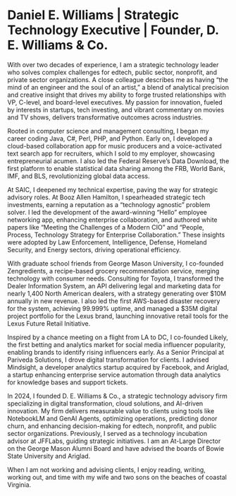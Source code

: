 # Daniel E. Williams | Strategic Technology Executive | Founder, D. E. Williams & Co.

With over two decades of experience, I am a strategic technology leader who solves complex challenges for edtech, public sector, nonprofit, and private sector organizations. A close colleague describes me as having “the mind of an engineer and the soul of an artist,” a blend of analytical precision and creative insight that drives my ability to forge trusted relationships with VP, C-level, and board-level executives. My passion for innovation, fueled by interests in startups, tech investing, and vibrant commentary on movies and TV shows, delivers transformative outcomes across industries.

Rooted in computer science and management consulting, I began my career coding Java, C#, Perl, PHP, and Python. Early on, I developed a cloud-based collaboration app for music producers and a voice-activated text search app for recruiters, which I sold to my employer, showcasing entrepreneurial acumen. I also led the Federal Reserve’s Data Download, the first platform to enable statistical data sharing among the FRB, World Bank, IMF, and BLS, revolutionizing global data access.

At SAIC, I deepened my technical expertise, paving the way for strategic advisory roles. At Booz Allen Hamilton, I spearheaded strategic tech investments, earning a reputation as a “technology agnostic” problem solver. I led the development of the award-winning “Hello” employee networking app, enhancing enterprise collaboration, and authored white papers like “Meeting the Challenges of a Modern CIO” and “People, Process, Technology Strategy for Enterprise Collaboration.” These insights were adopted by Law Enforcement, Intelligence, Defense, Homeland Security, and Energy sectors, driving operational efficiency.

With graduate school friends from George Mason University, I co-founded Zengredients, a recipe-based grocery recommendation service, merging technology with consumer needs. Consulting for Toyota, I transformed the Dealer Information System, an API delivering legal and marketing data for nearly 1,400 North American dealers, with a strategy generating over $10M annually in new revenue. I also led the first AWS-based disaster recovery for the system, achieving 99.999% uptime, and managed a $35M digital project portfolio for the Lexus brand, launching innovative retail tools for the Lexus Future Retail Initiative.

Inspired by a chance meeting on a flight from LA to DC, I co-founded Likely, the first betting and analytics market for social media influencer popularity, enabling brands to identify rising influencers early. As a Senior Principal at Pariveda Solutions, I drove digital transformation for clients. I advised Mindsight, a developer analytics startup acquired by Facebook, and Ariglad, a startup enhancing enterprise service automation through data analytics for knowledge bases and support tickets.

In 2024, I founded D. E. Williams & Co., a strategic technology advisory firm specializing in digital transformation, cloud solutions, and AI-driven innovation. My firm delivers measurable value to clients using tools like NotebookLM and GenAI Agents, optimizing operations, predicting donor churn, and enhancing decision-making for edtech, nonprofit, and public sector organizations. Previously, I served as a technology incubation advisor at JFFLabs, guiding strategic initiatives. I am an At-Large Director on the George Mason Alumni Board and have advised the boards of Bowie State University and Ariglad. 

When I am not working and advising clients, I enjoy reading, writing, working out, and time with my wife and two sons on the beaches of coastal Virginia.